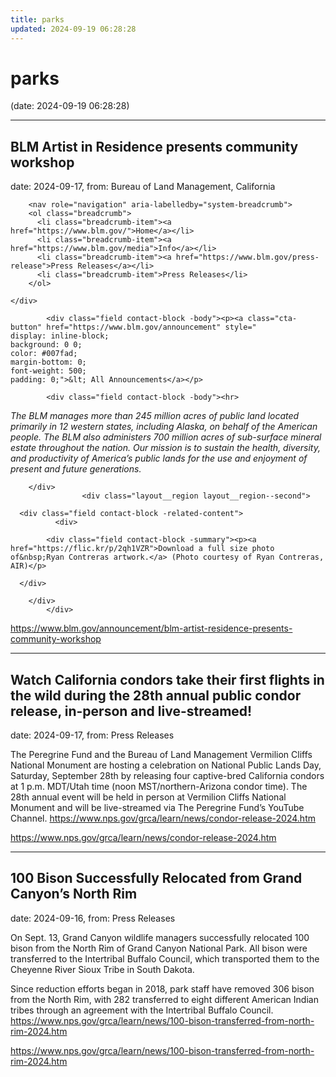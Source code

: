 ```yaml
---
title: parks
updated: 2024-09-19 06:28:28
---
```


# parks

(date: 2024-09-19 06:28:28)

---

## BLM Artist in Residence presents community workshop

date: 2024-09-17, from: Bureau of Land Management, California

<div class="layout layout--onecol">
        <div class="layout__region layout__region--content">
      

  
<div class="breadcrumb-max-width block">
  
    
        <nav role="navigation" aria-labelledby="system-breadcrumb">
        <ol class="breadcrumb">
          <li class="breadcrumb-item"><a href="https://www.blm.gov/">Home</a></li>
          <li class="breadcrumb-item"><a href="https://www.blm.gov/media">Info</a></li>
          <li class="breadcrumb-item"><a href="https://www.blm.gov/press-release">Press Releases</a></li>
          <li class="breadcrumb-item">Press Releases</li>
        </ol>
  </nav>

  </div>

    </div>
  </div>
  <div class="layout layout--twocol-section layout--twocol-section--67-33 section-one-full-width wide-content d-flex flex-lg-nowrap">
                  <div class="layout__region layout__region--first mb-4 mb-lg-0">
          

  
<div class="block">
  
    
      




  

            <div class="field contact-block -body"><p><a class="cta-button" href="https://www.blm.gov/announcement" style="
    display: inline-block;
    background: 0 0;
    color: #007fad;
    margin-bottom: 0;
    font-weight: 500;
    padding: 0;">&lt; All Announcements</a></p>
</div>
      
  </div>


  
<div class="block">
  
    
      




  

            <div class="field contact-block -body"><hr>
<p><em>The BLM manages more than 245 million acres of public land located primarily in 12 western states, including Alaska, on behalf of the American people. The BLM also administers 700 million acres of sub-surface mineral estate throughout the nation. Our mission is to sustain the health, diversity, and productivity of America’s public lands for the use and enjoyment of present and future generations.</em></p>
</div>
      
  </div>

        </div>
                    <div class="layout__region layout__region--second">
          

  
<div class="block">
  
    
      




  

      <div class="field contact-block -related-content">
              <div>

  <div class="paragraph paragraph--type--wysiwyg paragraph--view-mode--default">
          




  

            <div class="field contact-block -summary"><p><a href="https://flic.kr/p/2qh1VZR">Download a full size photo of&nbsp;Ryan Contreras artwork.</a> (Photo courtesy of Ryan Contreras, AIR)</p>
</div>
      
      </div>
</div>
          </div>
  
  </div>

        </div>
            </div> 

<https://www.blm.gov/announcement/blm-artist-residence-presents-community-workshop>

---

## Watch California condors take their first flights in the wild during the 28th annual public condor release, in-person and live-streamed!

date: 2024-09-17, from: Press Releases

The Peregrine Fund and the Bureau of Land Management Vermilion Cliffs National Monument are hosting a celebration on National Public Lands Day, Saturday, September 28th by releasing four captive-bred California condors at 1 p.m. MDT/Utah time (noon MST/northern-Arizona condor time). The 28th annual event will be held in person at Vermilion Cliffs National Monument and will be live-streamed via The Peregrine Fund’s YouTube Channel. https://www.nps.gov/grca/learn/news/condor-release-2024.htm 

<https://www.nps.gov/grca/learn/news/condor-release-2024.htm>

---

## 100 Bison Successfully Relocated from Grand Canyon’s North Rim

date: 2024-09-16, from: Press Releases

On Sept. 13, Grand Canyon wildlife managers successfully relocated 100 bison from the North Rim of Grand Canyon National Park. All bison were transferred to the Intertribal Buffalo Council, which transported them to the Cheyenne River Sioux Tribe in South Dakota.

Since reduction efforts began in 2018, park staff have removed 306 bison from the North Rim, with 282 transferred to eight different American Indian tribes through an agreement with the Intertribal Buffalo Council. https://www.nps.gov/grca/learn/news/100-bison-transferred-from-north-rim-2024.htm 

<https://www.nps.gov/grca/learn/news/100-bison-transferred-from-north-rim-2024.htm>

